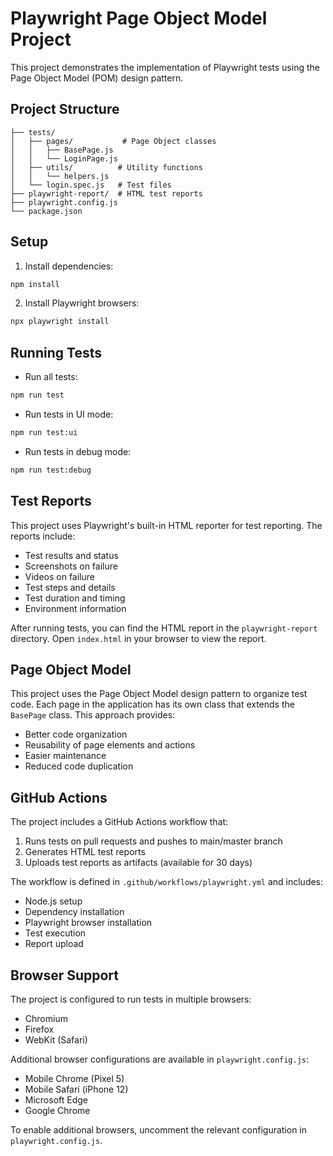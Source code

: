 # Playwright Page Object Model Project

This project demonstrates the implementation of Playwright tests using the Page Object Model (POM) design pattern.

## Project Structure

```
├── tests/
│   ├── pages/           # Page Object classes
│   │   ├── BasePage.js
│   │   └── LoginPage.js
│   ├── utils/          # Utility functions
│   │   └── helpers.js
│   └── login.spec.js   # Test files
├── playwright-report/  # HTML test reports
├── playwright.config.js
└── package.json
```

## Setup

1. Install dependencies:
```bash
npm install
```

2. Install Playwright browsers:
```bash
npx playwright install
```

## Running Tests

- Run all tests:
```bash
npm run test
```

- Run tests in UI mode:
```bash
npm run test:ui
```

- Run tests in debug mode:
```bash
npm run test:debug
```

## Test Reports

This project uses Playwright's built-in HTML reporter for test reporting. The reports include:
- Test results and status
- Screenshots on failure
- Videos on failure
- Test steps and details
- Test duration and timing
- Environment information

After running tests, you can find the HTML report in the `playwright-report` directory. Open `index.html` in your browser to view the report.

## Page Object Model

This project uses the Page Object Model design pattern to organize test code. Each page in the application has its own class that extends the `BasePage` class. This approach provides:

- Better code organization
- Reusability of page elements and actions
- Easier maintenance
- Reduced code duplication

## GitHub Actions

The project includes a GitHub Actions workflow that:
1. Runs tests on pull requests and pushes to main/master branch
2. Generates HTML test reports
3. Uploads test reports as artifacts (available for 30 days)

The workflow is defined in `.github/workflows/playwright.yml` and includes:
- Node.js setup
- Dependency installation
- Playwright browser installation
- Test execution
- Report upload

## Browser Support

The project is configured to run tests in multiple browsers:
- Chromium
- Firefox
- WebKit (Safari)

Additional browser configurations are available in `playwright.config.js`:
- Mobile Chrome (Pixel 5)
- Mobile Safari (iPhone 12)
- Microsoft Edge
- Google Chrome

To enable additional browsers, uncomment the relevant configuration in `playwright.config.js`. 